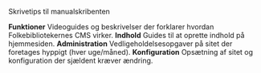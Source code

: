 Skrivetips til manualskribenten

**Funktioner**
Videoguides og beskrivelser der forklarer hvordan Folkebibliotekernes CMS virker.
**Indhold** 
Guides til at oprette indhold på hjemmesiden.
**Administration**
Vedligeholdelsesopgaver på sitet der foretages hyppigt (hver uge/måned).
**Konfiguration**
Opsætning af sitet og konfiguration der sjældent kræver ændring.
